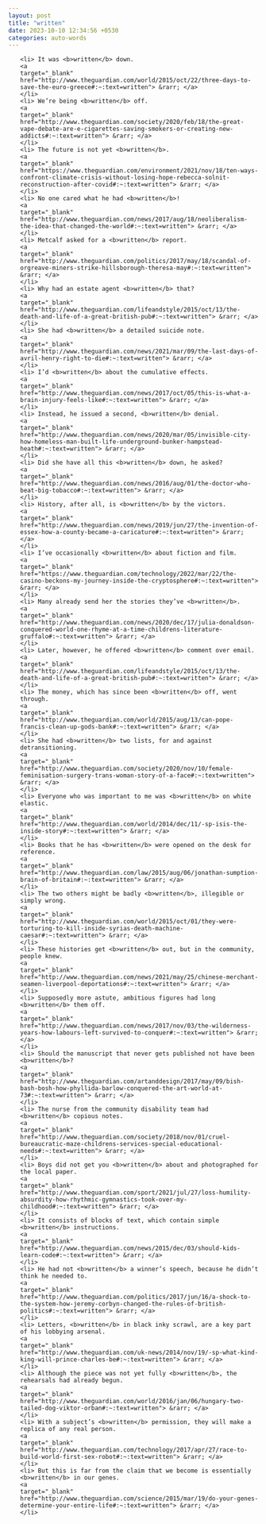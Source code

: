 ```yaml
---
layout: post
title: "written"
date: 2023-10-10 12:34:56 +0530
categories: auto-words
---
```

<ol>

    <li> It was <b>written</b> down.
    <a 
    target="_blank" 
    href="http://www.theguardian.com/world/2015/oct/22/three-days-to-save-the-euro-greece#:~:text=written"> &rarr; </a>
    </li>
    <li> We’re being <b>written</b> off.
    <a 
    target="_blank" 
    href="http://www.theguardian.com/society/2020/feb/18/the-great-vape-debate-are-e-cigarettes-saving-smokers-or-creating-new-addicts#:~:text=written"> &rarr; </a>
    </li>
    <li> The future is not yet <b>written</b>.
    <a 
    target="_blank" 
    href="https://www.theguardian.com/environment/2021/nov/18/ten-ways-confront-climate-crisis-without-losing-hope-rebecca-solnit-reconstruction-after-covid#:~:text=written"> &rarr; </a>
    </li>
    <li> No one cared what he had <b>written</b>!
    <a 
    target="_blank" 
    href="http://www.theguardian.com/news/2017/aug/18/neoliberalism-the-idea-that-changed-the-world#:~:text=written"> &rarr; </a>
    </li>
    <li> Metcalf asked for a <b>written</b> report.
    <a 
    target="_blank" 
    href="http://www.theguardian.com/politics/2017/may/18/scandal-of-orgreave-miners-strike-hillsborough-theresa-may#:~:text=written"> &rarr; </a>
    </li>
    <li> Why had an estate agent <b>written</b> that?
    <a 
    target="_blank" 
    href="http://www.theguardian.com/lifeandstyle/2015/oct/13/the-death-and-life-of-a-great-british-pub#:~:text=written"> &rarr; </a>
    </li>
    <li> She had <b>written</b> a detailed suicide note.
    <a 
    target="_blank" 
    href="http://www.theguardian.com/news/2021/mar/09/the-last-days-of-avril-henry-right-to-die#:~:text=written"> &rarr; </a>
    </li>
    <li> I’d <b>written</b> about the cumulative effects.
    <a 
    target="_blank" 
    href="http://www.theguardian.com/news/2017/oct/05/this-is-what-a-brain-injury-feels-like#:~:text=written"> &rarr; </a>
    </li>
    <li> Instead, he issued a second, <b>written</b> denial.
    <a 
    target="_blank" 
    href="http://www.theguardian.com/news/2020/mar/05/invisible-city-how-homeless-man-built-life-underground-bunker-hampstead-heath#:~:text=written"> &rarr; </a>
    </li>
    <li> Did she have all this <b>written</b> down, he asked?
    <a 
    target="_blank" 
    href="http://www.theguardian.com/news/2016/aug/01/the-doctor-who-beat-big-tobacco#:~:text=written"> &rarr; </a>
    </li>
    <li> History, after all, is <b>written</b> by the victors.
    <a 
    target="_blank" 
    href="http://www.theguardian.com/news/2019/jun/27/the-invention-of-essex-how-a-county-became-a-caricature#:~:text=written"> &rarr; </a>
    </li>
    <li> I’ve occasionally <b>written</b> about fiction and film.
    <a 
    target="_blank" 
    href="https://www.theguardian.com/technology/2022/mar/22/the-casino-beckons-my-journey-inside-the-cryptosphere#:~:text=written"> &rarr; </a>
    </li>
    <li> Many already send her the stories they’ve <b>written</b>.
    <a 
    target="_blank" 
    href="http://www.theguardian.com/news/2020/dec/17/julia-donaldson-conquered-world-one-rhyme-at-a-time-childrens-literature-gruffalo#:~:text=written"> &rarr; </a>
    </li>
    <li> Later, however, he offered <b>written</b> comment over email.
    <a 
    target="_blank" 
    href="http://www.theguardian.com/lifeandstyle/2015/oct/13/the-death-and-life-of-a-great-british-pub#:~:text=written"> &rarr; </a>
    </li>
    <li> The money, which has since been <b>written</b> off, went through.
    <a 
    target="_blank" 
    href="http://www.theguardian.com/world/2015/aug/13/can-pope-francis-clean-up-gods-bank#:~:text=written"> &rarr; </a>
    </li>
    <li> She had <b>written</b> two lists, for and against detransitioning.
    <a 
    target="_blank" 
    href="http://www.theguardian.com/society/2020/nov/10/female-feminisation-surgery-trans-woman-story-of-a-face#:~:text=written"> &rarr; </a>
    </li>
    <li> Everyone who was important to me was <b>written</b> on white elastic.
    <a 
    target="_blank" 
    href="http://www.theguardian.com/world/2014/dec/11/-sp-isis-the-inside-story#:~:text=written"> &rarr; </a>
    </li>
    <li> Books that he has <b>written</b> were opened on the desk for reference.
    <a 
    target="_blank" 
    href="http://www.theguardian.com/law/2015/aug/06/jonathan-sumption-brain-of-britain#:~:text=written"> &rarr; </a>
    </li>
    <li> The two others might be badly <b>written</b>, illegible or simply wrong.
    <a 
    target="_blank" 
    href="http://www.theguardian.com/world/2015/oct/01/they-were-torturing-to-kill-inside-syrias-death-machine-caesar#:~:text=written"> &rarr; </a>
    </li>
    <li> These histories get <b>written</b> out, but in the community, people knew.
    <a 
    target="_blank" 
    href="http://www.theguardian.com/news/2021/may/25/chinese-merchant-seamen-liverpool-deportations#:~:text=written"> &rarr; </a>
    </li>
    <li> Supposedly more astute, ambitious figures had long <b>written</b> them off.
    <a 
    target="_blank" 
    href="http://www.theguardian.com/news/2017/nov/03/the-wilderness-years-how-labours-left-survived-to-conquer#:~:text=written"> &rarr; </a>
    </li>
    <li> Should the manuscript that never gets published not have been <b>written</b>?
    <a 
    target="_blank" 
    href="http://www.theguardian.com/artanddesign/2017/may/09/bish-bash-bosh-how-phyllida-barlow-conquered-the-art-world-at-73#:~:text=written"> &rarr; </a>
    </li>
    <li> The nurse from the community disability team had <b>written</b> copious notes.
    <a 
    target="_blank" 
    href="http://www.theguardian.com/society/2018/nov/01/cruel-bureaucratic-maze-childrens-services-special-educational-needs#:~:text=written"> &rarr; </a>
    </li>
    <li> Boys did not get you <b>written</b> about and photographed for the local paper.
    <a 
    target="_blank" 
    href="http://www.theguardian.com/sport/2021/jul/27/loss-humility-absurdity-how-rhythmic-gymnastics-took-over-my-childhood#:~:text=written"> &rarr; </a>
    </li>
    <li> It consists of blocks of text, which contain simple <b>written</b> instructions.
    <a 
    target="_blank" 
    href="http://www.theguardian.com/news/2015/dec/03/should-kids-learn-code#:~:text=written"> &rarr; </a>
    </li>
    <li> He had not <b>written</b> a winner’s speech, because he didn’t think he needed to.
    <a 
    target="_blank" 
    href="http://www.theguardian.com/politics/2017/jun/16/a-shock-to-the-system-how-jeremy-corbyn-changed-the-rules-of-british-politics#:~:text=written"> &rarr; </a>
    </li>
    <li> Letters, <b>written</b> in black inky scrawl, are a key part of his lobbying arsenal.
    <a 
    target="_blank" 
    href="http://www.theguardian.com/uk-news/2014/nov/19/-sp-what-kind-king-will-prince-charles-be#:~:text=written"> &rarr; </a>
    </li>
    <li> Although the piece was not yet fully <b>written</b>, the rehearsals had already begun.
    <a 
    target="_blank" 
    href="http://www.theguardian.com/world/2016/jan/06/hungary-two-tailed-dog-viktor-orban#:~:text=written"> &rarr; </a>
    </li>
    <li> With a subject’s <b>written</b> permission, they will make a replica of any real person.
    <a 
    target="_blank" 
    href="http://www.theguardian.com/technology/2017/apr/27/race-to-build-world-first-sex-robot#:~:text=written"> &rarr; </a>
    </li>
    <li> But this is far from the claim that we become is essentially <b>written</b> in our genes.
    <a 
    target="_blank" 
    href="http://www.theguardian.com/science/2015/mar/19/do-your-genes-determine-your-entire-life#:~:text=written"> &rarr; </a>
    </li>